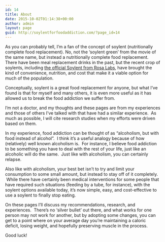 ```yaml
---
id: 14
title: About
date: 2015-10-02T01:14:38+00:00
author: admin
layout: page
guid: http://soylentforfoodaddiction.com/?page_id=14
---
```

As you can probably tell, I&#8217;m a fan of the concept of soylent (nutritionally complete food replacement). No, not the &#8216;soylent green&#8217; from the movie of the same name, but instead a nutritionally complete food replacement. There have been meal replacement drinks in the past, but the recent crop of soylents, including [the official Soylent from Rosa Labs](https://www.soylent.com/), have brought the kind of convenience, nutrition, and cost that make it a viable option for much of the population.

Conceptually, soylent is a great food replacement for anyone, but what I&#8217;ve found is that for myself and many others, it is even more useful as it has allowed us to break the food addiction we suffer from.

I&#8217;m not a doctor, and my thoughts and these pages are from my experiences and those of others I&#8217;ve talked with that have had a similar experience.  As much as possible, I will cite research studies when my efforts were driven based on them.

In my experience, food addiction can be thought of as &#8220;alcoholism, but with food instead of alcohol&#8221;.  I think it&#8217;s a useful analogy because of how (relatively) well known alcoholism is.  For instance, I believe food addiction to be something you have to deal with the rest of your life, just like an alcoholic will do the same.  Just like with alcoholism, you can certainly relapse.

Also like with alcoholism, your best bet isn&#8217;t to try and limit your consumption to some small amount, but instead to stay off of it completely.  While there have certainly been medical interventions for some people that have required such situations (feeding by a tube, for instance), with the soylent options available today, it&#8217;s now simple, easy, and cost-effective to use a soylent to finally stop eating.

On these pages I&#8217;ll discuss my recommendations, research, and experiences.  There&#8217;s no &#8216;silver bullet&#8217; out there, and what works for one person may not work for another, but by adopting some changes, you can get to a point where on your average day you&#8217;re maintaining a caloric deficit, losing weight, and hopefully preserving muscle in the process.

Good luck!